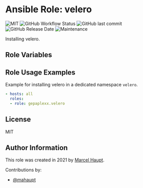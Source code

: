 # Ansible Role: velero

![MIT](https://img.shields.io/badge/license-MIT-brightgreen.svg?style=flat-square)
![GitHub Workflow Status](https://img.shields.io/github/workflow/status/racqspace/ansible-role-velero/Main?style=flat-square)
![GitHub last commit](https://img.shields.io/github/last-commit/racqspace/ansible-role-velero?style=flat-square)
![GitHub Release Date](https://img.shields.io/github/release-date/racqspace/ansible-role-velero?style=flat-square)
![Maintenance](https://img.shields.io/maintenance/yes/2022?style=flat-square)

Installing velero.

## Role Variables



## Role Usage Examples

Example for installing velero in a dedicated namespace `velero`.

```yaml
- hosts: all
  roles:
  - role: gepaplexx.velero
```

## License

MIT

## Author Information

This role was created in 2021 by [Marcel Haupt](https://github.com/mahaupt).

Contributions by:

- [@mahaupt](https://github.com/mahaupt)
